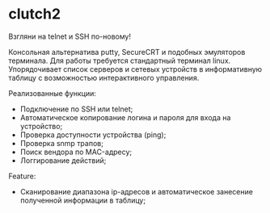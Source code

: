 # clutch2
Взгляни на telnet и SSH по-новому!

Консольная альтернатива putty, SecureCRT и подобных эмуляторов терминала.
Для работы требуется стандартный терминал linux.
Упорядочивает список серверов и сетевых устройств в информативную таблицу с возможностью интерактивного управления.

Реализованные функции:
- Подключение по SSH или telnet;
- Автоматическое копирование логина и пароля для входа на устройство;
- Проверка доступности устройства (ping);
- Проверка snmp трапов;
- Поиск вендора по MAC-адресу;
- Логгирование действий;

Feature:
- Сканирование диапазона ip-адресов и автоматическое занесение полученной информации в таблицу;
